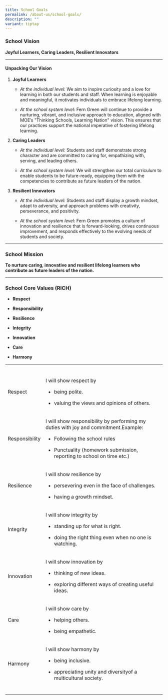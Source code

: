 ```yaml
---
title: School Goals
permalink: /about-us/school-goals/
description: ""
variant: tiptap
---
```

<h3><strong>School Vision</strong></h3>
<p><strong>Joyful Learners, Caring Leaders, Resilient Innovators</strong>
</p>
<hr>
<h4><strong>Unpacking Our Vision</strong></h4>
<ol data-tight="true" class="tight">
<li>
<p><strong>Joyful Learners</strong>
</p>
<ul data-tight="true" class="tight">
<li>
<p><em>At the individual level</em>: We aim to inspire curiosity and a love
for learning in both our students and staff. When learning is enjoyable
and meaningful, it motivates individuals to embrace lifelong learning.</p>
</li>
<li>
<p><em>At the school system level</em>: Fern Green will continue to provide
a nurturing, vibrant, and inclusive approach to education, aligned with
MOE’s "Thinking Schools, Learning Nation" vision. This ensures that our
practices support the national imperative of fostering lifelong learning.</p>
</li>
</ul>
</li>
<li>
<p><strong>Caring Leaders</strong>
</p>
<ul data-tight="true" class="tight">
<li>
<p><em>At the individual level</em>: Students and staff demonstrate strong
character and are committed to caring for, empathizing with, serving, and
leading others.</p>
</li>
<li>
<p><em>At the school system level</em>: We will strengthen our total curriculum
to enable students to be future-ready, equipping them with the competencies
to contribute as future leaders of the nation.</p>
</li>
</ul>
</li>
<li>
<p><strong>Resilient Innovators</strong>
</p>
<ul data-tight="true" class="tight">
<li>
<p><em>At the individual level</em>: Students and staff display a growth
mindset, adapt to adversity, and approach problems with creativity, perseverance,
and positivity.</p>
</li>
<li>
<p><em>At the school system level</em>: Fern Green promotes a culture of
innovation and resilience that is forward-looking, drives continuous improvement,
and responds effectively to the evolving needs of students and society.</p>
</li>
</ul>
</li>
</ol>
<hr>
<h3><strong>School Mission</strong></h3>
<p><strong>To nurture caring, innovative and resilient lifelong learners who contribute as future leaders of the nation.</strong>
</p>
<hr>
<h3><strong>School Core Values (RICH)</strong></h3>
<ul data-tight="true" class="tight">
<li>
<p><strong>Respect</strong>
</p>
</li>
<li>
<p><strong>Responsibility</strong>
</p>
</li>
<li>
<p><strong>Resilience</strong>
</p>
</li>
<li>
<p><strong>Integrity</strong>
</p>
</li>
<li>
<p><strong>Innovation</strong>
</p>
</li>
<li>
<p><strong>Care</strong>
</p>
</li>
<li>
<p><strong>Harmony</strong>
</p>
</li>
</ul>
<table style="minWidth: 50px">
<colgroup>
<col>
<col>
</colgroup>
<tbody>
<tr>
<td rowspan="1" colspan="1">
<p></p>
</td>
<td rowspan="1" colspan="1">
<p></p>
</td>
</tr>
<tr>
<td rowspan="1" colspan="1">
<p>Respect</p>
</td>
<td rowspan="1" colspan="1">
<p>I will show respect by</p>
<ul data-tight="true" class="tight">
<li>
<p>being polite.</p>
</li>
<li>
<p>valuing the views and opinions of others.</p>
</li>
</ul>
</td>
</tr>
<tr>
<td rowspan="1" colspan="1">
<p>Responsibility</p>
</td>
<td rowspan="1" colspan="1">
<p>I will show responsibility by performing my duties with joy and commitment.​
Example:</p>
<ul data-tight="true" class="tight">
<li>
<p>Following the school rules​</p>
</li>
<li>
<p>Punctuality (homework submission, reporting to school on time etc.)</p>
</li>
</ul>
</td>
</tr>
<tr>
<td rowspan="1" colspan="1">
<p>Resilience</p>
</td>
<td rowspan="1" colspan="1">
<p>I will show resilience by​</p>
<ul>
<li>
<p>persevering even in the face of challenges.​</p>
</li>
<li>
<p>having a growth mindset.​</p>
</li>
</ul>
</td>
</tr>
<tr>
<td rowspan="1" colspan="1">
<p>Integrity</p>
</td>
<td rowspan="1" colspan="1">
<p>I will show integrity by​</p>
<ul>
<li>
<p>standing up for what is right.​</p>
</li>
<li>
<p>doing the right thing even when no one is watching.​</p>
</li>
</ul>
</td>
</tr>
<tr>
<td rowspan="1" colspan="1">
<p>Innovation</p>
</td>
<td rowspan="1" colspan="1">
<p>I will show innovation by ​</p>
<ul>
<li>
<p>thinking of new ideas.​</p>
</li>
<li>
<p>exploring different ways of creating useful ideas.​</p>
</li>
</ul>
</td>
</tr>
<tr>
<td rowspan="1" colspan="1">
<p>Care</p>
</td>
<td rowspan="1" colspan="1">
<p>I will show care by​</p>
<ul>
<li>
<p>helping others.​</p>
</li>
<li>
<p>being empathetic.</p>
</li>
</ul>
</td>
</tr>
<tr>
<td rowspan="1" colspan="1">
<p>Harmony</p>
</td>
<td rowspan="1" colspan="1">
<p>I will show harmony by​</p>
<ul>
<li>
<p>being inclusive.​</p>
</li>
<li>
<p>appreciating unity and diversityof a multicultural society.​</p>
</li>
</ul>
</td>
</tr>
<tr>
<td rowspan="1" colspan="1">
<p></p>
</td>
<td rowspan="1" colspan="1">
<p></p>
</td>
</tr>
</tbody>
</table>
<p></p>